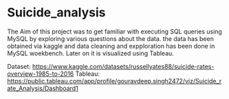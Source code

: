 # Suicide_analysis
The Aim of this project was to get familiar with executing SQL queries using MySQL by exploring various questions about the data.
the data has been obtained via kaggle and data cleaning and expploration has been done in MySQL woekbench. Later on it is visualized using Tableau.

Dataset: https://www.kaggle.com/datasets/russellyates88/suicide-rates-overview-1985-to-2016
Tableau: https://public.tableau.com/app/profile/gouravdeep.singh2472/viz/Suicide_rate_Analysis/Dashboard1 
